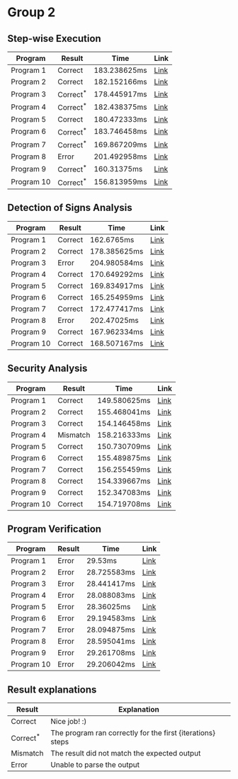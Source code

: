 # Group 2
## Step-wise Execution

| Program    | Result              | Time         | Link                                                                                                                                                                                                                                                                                                                                                                                                                                                                                                                                                                                                                                                                                                                                                                                                                                                                                                                                                                                                                                                                                                                                       |
|------------|---------------------|--------------|--------------------------------------------------------------------------------------------------------------------------------------------------------------------------------------------------------------------------------------------------------------------------------------------------------------------------------------------------------------------------------------------------------------------------------------------------------------------------------------------------------------------------------------------------------------------------------------------------------------------------------------------------------------------------------------------------------------------------------------------------------------------------------------------------------------------------------------------------------------------------------------------------------------------------------------------------------------------------------------------------------------------------------------------------------------------------------------------------------------------------------------------|
| Program 1  | Correct             | 183.238625ms | [Link](http://localhost:3000/?analysis=interpreter&src=d+%3A%3D+-61+%3B%0Ac+%3A%3D+d+%3B%0Ab+%3A%3D+-1+%3B%0Ad+%3A%3D+a+%3B%0Ado+%28false+%7C+%28b+%3D+8%29%29+-%3E%0A+++do+%28%21%28-29+%3C%3D+a%29+%7C%7C+%28b+%3C%3D+b%29%29+-%3E%0A++++++a+%3A%3D+79%0A+++od%0Aod+%3B%0Aif+%28-59+%3E%3D+b%29+-%3E%0A+++if+%21%21%21%28c+%3D+-17%29+-%3E%0A++++++c+%3A%3D+71%0A+++fi%0Afi+%3B%0Aif+false+-%3E%0A+++d+%3A%3D+d%0Afi+%3B%0Ab+%3A%3D+c+%3B%0Ado+true+-%3E%0A+++a+%3A%3D+b%0Aod+%3B%0Ac+%3A%3D+c&input=%7B%22determinism%22%3A%7B%22Case%22%3A%22Deterministic%22%7D%2C%22assignment%22%3A%7B%22variables%22%3A%7B%22a%22%3A1%2C%22b%22%3A0%2C%22c%22%3A-7%2C%22d%22%3A-4%7D%2C%22arrays%22%3A%7B%7D%7D%2C%22trace_count%22%3A15%7D)                                                                                                                                                                                                                                                                                                                                                                                                       |
| Program 2  | Correct             | 182.152166ms | [Link](http://localhost:3000/?analysis=interpreter&src=do+%28%28%28a+%3D+36%29+%7C%7C+%28d+%3D+45%29%29+%7C+%28%21%21%21false+%26%26+false%29%29+-%3E%0A+++do+%28false+%7C%7C+%28%21%28c+%3C%3D+a%29+%7C+%28%28a+%3C%3D+d%29+%7C+%21%21false%29%29%29+-%3E%0A++++++do+%28%28%28a+%3D+c%29+%26+%28a+%21%3D+11%29%29+%26%26+%28%21%21%21false+%26+false%29%29+-%3E%0A+++++++++a+%3A%3D+95%0A++++++od%0A+++od%0Aod+%3B%0Aif+%21%21%28%28%28%28%21%28-88+%3E+b%29+%26%26+true%29+%26+false%29+%26+false%29+%7C+false%29+-%3E%0A+++do+%28%28%28c+%3E%3D+b%29+%7C%7C+%28b+%3C+b%29%29+%7C%7C+%28d+%3D+-95%29%29+-%3E%0A++++++b+%3A%3D+18%0A+++od%0Afi+%3B%0Ad+%3A%3D+d+%3B%0Aa+%3A%3D+-54+%3B%0Ab+%3A%3D+d+%3B%0Aa+%3A%3D+a+%3B%0Ac+%3A%3D+-92+%3B%0Aif+%21%21%28%28%28b+%21%3D+d%29+%7C%7C+%28d+%3C+d%29%29+%7C+%28false+%7C%7C+%21false%29%29+-%3E%0A+++d+%3A%3D+24%0Afi+%3B%0Ac+%3A%3D+d+%3B%0Ac+%3A%3D+c&input=%7B%22determinism%22%3A%7B%22Case%22%3A%22Deterministic%22%7D%2C%22assignment%22%3A%7B%22variables%22%3A%7B%22a%22%3A-3%2C%22b%22%3A-6%2C%22c%22%3A3%2C%22d%22%3A6%7D%2C%22arrays%22%3A%7B%7D%7D%2C%22trace_count%22%3A10%7D) |
| Program 3  | Correct<sup>*</sup> | 178.445917ms | [Link](http://localhost:3000/?analysis=interpreter&src=c+%3A%3D+d+%3B%0Ab+%3A%3D+%28c+%2B+d%29+%3B%0Aa+%3A%3D+%28%28%28b+%2B+a%29+-+d%29+%2B+c%29+%3B%0Ac+%3A%3D+a+%3B%0Ab+%3A%3D+%28%2886+-+d%29+%2F+%28%28d+%2B+c%29+%2B+%2868+*+-84%29%29%29+%3B%0Ad+%3A%3D+%28%28%28b+-+%28b+%2B+%2841+%2B+21%29%29%29+%5E+4%29+%2B+d%29+%3B%0Ado+%28%28%28%28%21%28%21false+%26%26+%21true%29+%26+false%29+%26+false%29+%7C%7C+true%29+%7C+false%29+-%3E%0A+++d+%3A%3D+-10%0Aod+%3B%0Aa+%3A%3D+a+%3B%0Ad+%3A%3D+c&input=%7B%22determinism%22%3A%7B%22Case%22%3A%22Deterministic%22%7D%2C%22assignment%22%3A%7B%22variables%22%3A%7B%22a%22%3A8%2C%22b%22%3A-9%2C%22c%22%3A8%2C%22d%22%3A8%7D%2C%22arrays%22%3A%7B%7D%7D%2C%22trace_count%22%3A14%7D)                                                                                                                                                                                                                                                                                                                                                                                                  |
| Program 4  | Correct<sup>*</sup> | 182.438375ms | [Link](http://localhost:3000/?analysis=interpreter&src=a+%3A%3D+%28%28a+*+%28b+%2F+-46%29%29+-+-59%29+%3B%0Ado+%28c+%3C+a%29+-%3E%0A+++b+%3A%3D+-22%0A%5B%5D+%28-46+%21%3D+d%29+-%3E%0A+++c+%3A%3D+b%0A%5B%5D+%28%28d+%3C%3D+-52%29+%26+%21%28%21%28%28d+%3D+a%29+%7C+%21true%29+%26%26+true%29%29+-%3E%0A+++b+%3A%3D+c%0A%5B%5D+%28%28%28%28c+%3E%3D+b%29+%7C+%28%21%21false+%7C+%21false%29%29+%7C+false%29+%7C%7C+false%29+-%3E%0A+++a+%3A%3D+a%0A%5B%5D+%28c+%21%3D+c%29+-%3E%0A+++c+%3A%3D+c%0Aod+%3B%0Ado+%21false+-%3E%0A+++b+%3A%3D+a%0Aod+%3B%0Aif+%21%28%28a+%3C+b%29+%26+%21true%29+-%3E%0A+++a+%3A%3D+a%0Afi+%3B%0Ad+%3A%3D+d&input=%7B%22determinism%22%3A%7B%22Case%22%3A%22Deterministic%22%7D%2C%22assignment%22%3A%7B%22variables%22%3A%7B%22a%22%3A1%2C%22b%22%3A2%2C%22c%22%3A-2%2C%22d%22%3A5%7D%2C%22arrays%22%3A%7B%7D%7D%2C%22trace_count%22%3A15%7D)                                                                                                                                                                                                                                                               |
| Program 5  | Correct             | 180.472333ms | [Link](http://localhost:3000/?analysis=interpreter&src=b+%3A%3D+a+%3B%0Aif+%21%21%28-40+%21%3D+b%29+-%3E%0A+++d+%3A%3D+d%0Afi+%3B%0Ad+%3A%3D+a+%3B%0Aa+%3A%3D+a+%3B%0Ad+%3A%3D+a+%3B%0Aa+%3A%3D+c+%3B%0Ado+%21%28-67+%3C%3D+a%29+-%3E%0A+++do+%21%28d+%3E+c%29+-%3E%0A++++++if+%28false+%7C%7C+false%29+-%3E%0A+++++++++a+%3A%3D+c%0A++++++fi%0A+++od%0Aod+%3B%0Ado+%21%28c+%3C%3D+-19%29+-%3E%0A+++if+%28-63+%3E+b%29+-%3E%0A++++++a+%3A%3D+-93%0A+++fi%0Aod+%3B%0Ad+%3A%3D+c+%3B%0Aa+%3A%3D+-71&input=%7B%22determinism%22%3A%7B%22Case%22%3A%22Deterministic%22%7D%2C%22assignment%22%3A%7B%22variables%22%3A%7B%22a%22%3A-7%2C%22b%22%3A-5%2C%22c%22%3A-2%2C%22d%22%3A-2%7D%2C%22arrays%22%3A%7B%7D%7D%2C%22trace_count%22%3A14%7D)                                                                                                                                                                                                                                                                                                                                                                                                    |
| Program 6  | Correct<sup>*</sup> | 183.746458ms | [Link](http://localhost:3000/?analysis=interpreter&src=do+%28%28false+%7C+%28%28%28-98+%3E+-77%29+%26%26+true%29+%7C%7C+%21%21%21true%29%29+%7C+false%29+-%3E%0A+++do+true+-%3E%0A++++++do+%28%28%28a+%21%3D+a%29+%26+false%29+%26%26+%2871+%3D+a%29%29+-%3E%0A+++++++++d+%3A%3D+-13%0A++++++od%0A+++od%0Aod+%3B%0Ado+%28%21%28d+%3C%3D+d%29+%26%26+%21%28true+%7C+%28-18+%3D+b%29%29%29+-%3E%0A+++b+%3A%3D+d%0Aod+%3B%0Ac+%3A%3D+33+%3B%0Ado+true+-%3E%0A+++d+%3A%3D+c%0Aod+%3B%0Ac+%3A%3D+c+%3B%0Aif+%21true+-%3E%0A+++d+%3A%3D+c%0Afi+%3B%0Aa+%3A%3D+a+%3B%0Aif+%28true+%26+%282+%3D+-81%29%29+-%3E%0A+++do+%28-92+%3C%3D+80%29+-%3E%0A++++++d+%3A%3D+-50%0A+++od%0Afi+%3B%0Ac+%3A%3D+b&input=%7B%22determinism%22%3A%7B%22Case%22%3A%22Deterministic%22%7D%2C%22assignment%22%3A%7B%22variables%22%3A%7B%22a%22%3A-10%2C%22b%22%3A-5%2C%22c%22%3A-6%2C%22d%22%3A-6%7D%2C%22arrays%22%3A%7B%7D%7D%2C%22trace_count%22%3A13%7D)                                                                                                                                                                                                          |
| Program 7  | Correct<sup>*</sup> | 169.867209ms | [Link](http://localhost:3000/?analysis=interpreter&src=d+%3A%3D+a+%3B%0Ado+%28%28%28b+%3D+%2840+%2F+16%29%29+%7C+%28b+%3C+b%29%29+%26%26+%21%21true%29+-%3E%0A+++c+%3A%3D+98%0Aod+%3B%0Ado+%28true+%26%26+%28%28b+%3C+a%29+%7C+true%29%29+-%3E%0A+++d+%3A%3D+73%0Aod+%3B%0Aa+%3A%3D+d+%3B%0Ac+%3A%3D+59+%3B%0Ado+%28d+%21%3D+94%29+-%3E%0A+++if+%21%21%21%28%28b+%3E+62%29+%26+%28a+%3E+d%29%29+-%3E%0A++++++b+%3A%3D+b%0A+++fi%0Aod+%3B%0Aif+%21%28%28%28%28%28-48+%3D+d%29+%26%26+%21false%29+%26+%21false%29+%7C+true%29+%26%26+false%29+-%3E%0A+++c+%3A%3D+a%0Afi+%3B%0Aa+%3A%3D+-33&input=%7B%22determinism%22%3A%7B%22Case%22%3A%22Deterministic%22%7D%2C%22assignment%22%3A%7B%22variables%22%3A%7B%22a%22%3A-5%2C%22b%22%3A-7%2C%22c%22%3A5%2C%22d%22%3A-9%7D%2C%22arrays%22%3A%7B%7D%7D%2C%22trace_count%22%3A15%7D)                                                                                                                                                                                                                                                                                                              |
| Program 8  | Error               | 201.492958ms | [Link](http://localhost:3000/?analysis=interpreter&src=d+%3A%3D+%28%28%28a+%5E+74%29+%2F+%28%28c+-+24%29+%5E+c%29%29+*+b%29+%3B%0Ac+%3A%3D+c+%3B%0Aif+true+-%3E%0A+++do+%28%28c+%21%3D+68%29+%26+%28b+%3E+d%29%29+-%3E%0A++++++do+%21%28%28-37+%3E+-95%29+%7C+true%29+-%3E%0A+++++++++if+false+-%3E%0A++++++++++++do+%28%28b+%3C%3D+b%29+%26+%21%28%2858+%3D+-16%29+%7C+%28%21%21true+%7C+false%29%29%29+-%3E%0A+++++++++++++++b+%3A%3D+a%0A++++++++++++od%0A+++++++++fi%0A++++++od%0A+++od%0A%5B%5D+%28%28c+%3D+-16%29+%7C%7C+%28-98+%21%3D+-66%29%29+-%3E%0A+++if+%28d+%3C+-35%29+-%3E%0A++++++d+%3A%3D+d%0A+++fi%0A%5B%5D+%21%21%2876+%3E+a%29+-%3E%0A+++a+%3A%3D+c%0A%5B%5D+%21%21true+-%3E%0A+++d+%3A%3D+b%0Afi+%3B%0Ac+%3A%3D+a+%3B%0Ad+%3A%3D+b&input=%7B%22determinism%22%3A%7B%22Case%22%3A%22Deterministic%22%7D%2C%22assignment%22%3A%7B%22variables%22%3A%7B%22a%22%3A-4%2C%22b%22%3A-6%2C%22c%22%3A-4%2C%22d%22%3A5%7D%2C%22arrays%22%3A%7B%7D%7D%2C%22trace_count%22%3A13%7D)                                                                                                                                                |
| Program 9  | Correct<sup>*</sup> | 160.31375ms  | [Link](http://localhost:3000/?analysis=interpreter&src=c+%3A%3D+%28%28-31+%2B+%28%28%28c+%2F+-91%29+-+a%29+-+b%29%29+*+-12%29+%3B%0Ab+%3A%3D+%28%2894+%2B+d%29+*+c%29+%3B%0Ado+%28a+%3C%3D+75%29+-%3E%0A+++a+%3A%3D+a%0Aod+%3B%0Ab+%3A%3D+-97+%3B%0Aif+%28%28d+%3C%3D+c%29+%26%26+%28a+%3C+a%29%29+-%3E%0A+++if+%28-92+%3C+76%29+-%3E%0A++++++if+false+-%3E%0A+++++++++a+%3A%3D+b%0A++++++fi%0A+++fi%0Afi+%3B%0Ab+%3A%3D+c+%3B%0Ad+%3A%3D+-23+%3B%0Aa+%3A%3D+-51+%3B%0Aa+%3A%3D+c&input=%7B%22determinism%22%3A%7B%22Case%22%3A%22Deterministic%22%7D%2C%22assignment%22%3A%7B%22variables%22%3A%7B%22a%22%3A-9%2C%22b%22%3A-4%2C%22c%22%3A0%2C%22d%22%3A5%7D%2C%22arrays%22%3A%7B%7D%7D%2C%22trace_count%22%3A12%7D)                                                                                                                                                                                                                                                                                                                                                                                                                      |
| Program 10 | Correct<sup>*</sup> | 156.813959ms | [Link](http://localhost:3000/?analysis=interpreter&src=a+%3A%3D+%28a+-+%28b+-+87%29%29+%3B%0Ado+true+-%3E%0A+++b+%3A%3D+d%0Aod+%3B%0Aa+%3A%3D+c+%3B%0Ado+%28%28a+%3E%3D+a%29+%7C+%28d+%3E+d%29%29+-%3E%0A+++do+%28%21%21%21%28c+%3C%3D+a%29+%26+%28false+%7C+%28%28true+%26%26+false%29+%26%26+false%29%29%29+-%3E%0A++++++if+%28b+%21%3D+c%29+-%3E%0A+++++++++b+%3A%3D+b%0A++++++fi%0A+++od%0Aod+%3B%0Ac+%3A%3D+d+%3B%0Ab+%3A%3D+c+%3B%0Ab+%3A%3D+a+%3B%0Aif+%28-100+%3E+d%29+-%3E%0A+++a+%3A%3D+a%0Afi+%3B%0Aif+%21%28a+%21%3D+d%29+-%3E%0A+++a+%3A%3D+c%0Afi&input=%7B%22determinism%22%3A%7B%22Case%22%3A%22Deterministic%22%7D%2C%22assignment%22%3A%7B%22variables%22%3A%7B%22a%22%3A2%2C%22b%22%3A-5%2C%22c%22%3A-1%2C%22d%22%3A-5%7D%2C%22arrays%22%3A%7B%7D%7D%2C%22trace_count%22%3A10%7D)                                                                                                                                                                                                                                                                                                                                       |
## Detection of Signs Analysis

| Program    | Result  | Time         | Link                                                                                                                                                                                                                                                                                                                                                                                                                                                                                                                                                                                                                                                                                                                                                                                                                                                                                                                                                                                                                                                                                                                                                                                                                                 |
|------------|---------|--------------|--------------------------------------------------------------------------------------------------------------------------------------------------------------------------------------------------------------------------------------------------------------------------------------------------------------------------------------------------------------------------------------------------------------------------------------------------------------------------------------------------------------------------------------------------------------------------------------------------------------------------------------------------------------------------------------------------------------------------------------------------------------------------------------------------------------------------------------------------------------------------------------------------------------------------------------------------------------------------------------------------------------------------------------------------------------------------------------------------------------------------------------------------------------------------------------------------------------------------------------|
| Program 1  | Correct | 162.6765ms   | [Link](http://localhost:3000/?analysis=sign&src=d+%3A%3D+-61+%3B%0Ac+%3A%3D+d+%3B%0Ab+%3A%3D+-1+%3B%0Ad+%3A%3D+a+%3B%0Ado+%28false+%7C+%28b+%3D+8%29%29+-%3E%0A+++do+%28%21%28-29+%3C%3D+a%29+%7C%7C+%28b+%3C%3D+b%29%29+-%3E%0A++++++a+%3A%3D+79%0A+++od%0Aod+%3B%0Aif+%28-59+%3E%3D+b%29+-%3E%0A+++if+%21%21%21%28c+%3D+-17%29+-%3E%0A++++++c+%3A%3D+71%0A+++fi%0Afi+%3B%0Aif+false+-%3E%0A+++d+%3A%3D+d%0Afi+%3B%0Ab+%3A%3D+c+%3B%0Ado+true+-%3E%0A+++a+%3A%3D+b%0Aod+%3B%0Ac+%3A%3D+c&input=%7B%22determinism%22%3A%7B%22Case%22%3A%22NonDeterministic%22%7D%2C%22assignment%22%3A%7B%22variables%22%3A%7B%22a%22%3A%7B%22Case%22%3A%22Zero%22%7D%2C%22b%22%3A%7B%22Case%22%3A%22Positive%22%7D%2C%22c%22%3A%7B%22Case%22%3A%22Negative%22%7D%2C%22d%22%3A%7B%22Case%22%3A%22Zero%22%7D%7D%2C%22arrays%22%3A%7B%7D%7D%7D)                                                                                                                                                                                                                                                                                                                                                                                                        |
| Program 2  | Correct | 178.385625ms | [Link](http://localhost:3000/?analysis=sign&src=do+%28%28%28a+%3D+36%29+%7C%7C+%28d+%3D+45%29%29+%7C+%28%21%21%21false+%26%26+false%29%29+-%3E%0A+++do+%28false+%7C%7C+%28%21%28c+%3C%3D+a%29+%7C+%28%28a+%3C%3D+d%29+%7C+%21%21false%29%29%29+-%3E%0A++++++do+%28%28%28a+%3D+c%29+%26+%28a+%21%3D+11%29%29+%26%26+%28%21%21%21false+%26+false%29%29+-%3E%0A+++++++++a+%3A%3D+95%0A++++++od%0A+++od%0Aod+%3B%0Aif+%21%21%28%28%28%28%21%28-88+%3E+b%29+%26%26+true%29+%26+false%29+%26+false%29+%7C+false%29+-%3E%0A+++do+%28%28%28c+%3E%3D+b%29+%7C%7C+%28b+%3C+b%29%29+%7C%7C+%28d+%3D+-95%29%29+-%3E%0A++++++b+%3A%3D+18%0A+++od%0Afi+%3B%0Ad+%3A%3D+d+%3B%0Aa+%3A%3D+-54+%3B%0Ab+%3A%3D+d+%3B%0Aa+%3A%3D+a+%3B%0Ac+%3A%3D+-92+%3B%0Aif+%21%21%28%28%28b+%21%3D+d%29+%7C%7C+%28d+%3C+d%29%29+%7C+%28false+%7C%7C+%21false%29%29+-%3E%0A+++d+%3A%3D+24%0Afi+%3B%0Ac+%3A%3D+d+%3B%0Ac+%3A%3D+c&input=%7B%22determinism%22%3A%7B%22Case%22%3A%22Deterministic%22%7D%2C%22assignment%22%3A%7B%22variables%22%3A%7B%22a%22%3A%7B%22Case%22%3A%22Positive%22%7D%2C%22b%22%3A%7B%22Case%22%3A%22Positive%22%7D%2C%22c%22%3A%7B%22Case%22%3A%22Zero%22%7D%2C%22d%22%3A%7B%22Case%22%3A%22Negative%22%7D%7D%2C%22arrays%22%3A%7B%7D%7D%7D) |
| Program 3  | Error   | 204.980584ms | [Link](http://localhost:3000/?analysis=sign&src=c+%3A%3D+d+%3B%0Ab+%3A%3D+%28c+%2B+d%29+%3B%0Aa+%3A%3D+%28%28%28b+%2B+a%29+-+d%29+%2B+c%29+%3B%0Ac+%3A%3D+a+%3B%0Ab+%3A%3D+%28%2886+-+d%29+%2F+%28%28d+%2B+c%29+%2B+%2868+*+-84%29%29%29+%3B%0Ad+%3A%3D+%28%28%28b+-+%28b+%2B+%2841+%2B+21%29%29%29+%5E+4%29+%2B+d%29+%3B%0Ado+%28%28%28%28%21%28%21false+%26%26+%21true%29+%26+false%29+%26+false%29+%7C%7C+true%29+%7C+false%29+-%3E%0A+++d+%3A%3D+-10%0Aod+%3B%0Aa+%3A%3D+a+%3B%0Ad+%3A%3D+c&input=%7B%22determinism%22%3A%7B%22Case%22%3A%22Deterministic%22%7D%2C%22assignment%22%3A%7B%22variables%22%3A%7B%22a%22%3A%7B%22Case%22%3A%22Zero%22%7D%2C%22b%22%3A%7B%22Case%22%3A%22Zero%22%7D%2C%22c%22%3A%7B%22Case%22%3A%22Negative%22%7D%2C%22d%22%3A%7B%22Case%22%3A%22Positive%22%7D%7D%2C%22arrays%22%3A%7B%7D%7D%7D)                                                                                                                                                                                                                                                                                                                                                                                                     |
| Program 4  | Correct | 170.649292ms | [Link](http://localhost:3000/?analysis=sign&src=a+%3A%3D+%28%28a+*+%28b+%2F+-46%29%29+-+-59%29+%3B%0Ado+%28c+%3C+a%29+-%3E%0A+++b+%3A%3D+-22%0A%5B%5D+%28-46+%21%3D+d%29+-%3E%0A+++c+%3A%3D+b%0A%5B%5D+%28%28d+%3C%3D+-52%29+%26+%21%28%21%28%28d+%3D+a%29+%7C+%21true%29+%26%26+true%29%29+-%3E%0A+++b+%3A%3D+c%0A%5B%5D+%28%28%28%28c+%3E%3D+b%29+%7C+%28%21%21false+%7C+%21false%29%29+%7C+false%29+%7C%7C+false%29+-%3E%0A+++a+%3A%3D+a%0A%5B%5D+%28c+%21%3D+c%29+-%3E%0A+++c+%3A%3D+c%0Aod+%3B%0Ado+%21false+-%3E%0A+++b+%3A%3D+a%0Aod+%3B%0Aif+%21%28%28a+%3C+b%29+%26+%21true%29+-%3E%0A+++a+%3A%3D+a%0Afi+%3B%0Ad+%3A%3D+d&input=%7B%22determinism%22%3A%7B%22Case%22%3A%22NonDeterministic%22%7D%2C%22assignment%22%3A%7B%22variables%22%3A%7B%22a%22%3A%7B%22Case%22%3A%22Zero%22%7D%2C%22b%22%3A%7B%22Case%22%3A%22Zero%22%7D%2C%22c%22%3A%7B%22Case%22%3A%22Negative%22%7D%2C%22d%22%3A%7B%22Case%22%3A%22Negative%22%7D%7D%2C%22arrays%22%3A%7B%7D%7D%7D)                                                                                                                                                                                                                                                               |
| Program 5  | Correct | 169.834917ms | [Link](http://localhost:3000/?analysis=sign&src=b+%3A%3D+a+%3B%0Aif+%21%21%28-40+%21%3D+b%29+-%3E%0A+++d+%3A%3D+d%0Afi+%3B%0Ad+%3A%3D+a+%3B%0Aa+%3A%3D+a+%3B%0Ad+%3A%3D+a+%3B%0Aa+%3A%3D+c+%3B%0Ado+%21%28-67+%3C%3D+a%29+-%3E%0A+++do+%21%28d+%3E+c%29+-%3E%0A++++++if+%28false+%7C%7C+false%29+-%3E%0A+++++++++a+%3A%3D+c%0A++++++fi%0A+++od%0Aod+%3B%0Ado+%21%28c+%3C%3D+-19%29+-%3E%0A+++if+%28-63+%3E+b%29+-%3E%0A++++++a+%3A%3D+-93%0A+++fi%0Aod+%3B%0Ad+%3A%3D+c+%3B%0Aa+%3A%3D+-71&input=%7B%22determinism%22%3A%7B%22Case%22%3A%22NonDeterministic%22%7D%2C%22assignment%22%3A%7B%22variables%22%3A%7B%22a%22%3A%7B%22Case%22%3A%22Zero%22%7D%2C%22b%22%3A%7B%22Case%22%3A%22Negative%22%7D%2C%22c%22%3A%7B%22Case%22%3A%22Zero%22%7D%2C%22d%22%3A%7B%22Case%22%3A%22Positive%22%7D%7D%2C%22arrays%22%3A%7B%7D%7D%7D)                                                                                                                                                                                                                                                                                                                                                                                                       |
| Program 6  | Correct | 165.254959ms | [Link](http://localhost:3000/?analysis=sign&src=do+%28%28false+%7C+%28%28%28-98+%3E+-77%29+%26%26+true%29+%7C%7C+%21%21%21true%29%29+%7C+false%29+-%3E%0A+++do+true+-%3E%0A++++++do+%28%28%28a+%21%3D+a%29+%26+false%29+%26%26+%2871+%3D+a%29%29+-%3E%0A+++++++++d+%3A%3D+-13%0A++++++od%0A+++od%0Aod+%3B%0Ado+%28%21%28d+%3C%3D+d%29+%26%26+%21%28true+%7C+%28-18+%3D+b%29%29%29+-%3E%0A+++b+%3A%3D+d%0Aod+%3B%0Ac+%3A%3D+33+%3B%0Ado+true+-%3E%0A+++d+%3A%3D+c%0Aod+%3B%0Ac+%3A%3D+c+%3B%0Aif+%21true+-%3E%0A+++d+%3A%3D+c%0Afi+%3B%0Aa+%3A%3D+a+%3B%0Aif+%28true+%26+%282+%3D+-81%29%29+-%3E%0A+++do+%28-92+%3C%3D+80%29+-%3E%0A++++++d+%3A%3D+-50%0A+++od%0Afi+%3B%0Ac+%3A%3D+b&input=%7B%22determinism%22%3A%7B%22Case%22%3A%22Deterministic%22%7D%2C%22assignment%22%3A%7B%22variables%22%3A%7B%22a%22%3A%7B%22Case%22%3A%22Positive%22%7D%2C%22b%22%3A%7B%22Case%22%3A%22Positive%22%7D%2C%22c%22%3A%7B%22Case%22%3A%22Zero%22%7D%2C%22d%22%3A%7B%22Case%22%3A%22Positive%22%7D%7D%2C%22arrays%22%3A%7B%7D%7D%7D)                                                                                                                                                                                                             |
| Program 7  | Correct | 172.477417ms | [Link](http://localhost:3000/?analysis=sign&src=d+%3A%3D+a+%3B%0Ado+%28%28%28b+%3D+%2840+%2F+16%29%29+%7C+%28b+%3C+b%29%29+%26%26+%21%21true%29+-%3E%0A+++c+%3A%3D+98%0Aod+%3B%0Ado+%28true+%26%26+%28%28b+%3C+a%29+%7C+true%29%29+-%3E%0A+++d+%3A%3D+73%0Aod+%3B%0Aa+%3A%3D+d+%3B%0Ac+%3A%3D+59+%3B%0Ado+%28d+%21%3D+94%29+-%3E%0A+++if+%21%21%21%28%28b+%3E+62%29+%26+%28a+%3E+d%29%29+-%3E%0A++++++b+%3A%3D+b%0A+++fi%0Aod+%3B%0Aif+%21%28%28%28%28%28-48+%3D+d%29+%26%26+%21false%29+%26+%21false%29+%7C+true%29+%26%26+false%29+-%3E%0A+++c+%3A%3D+a%0Afi+%3B%0Aa+%3A%3D+-33&input=%7B%22determinism%22%3A%7B%22Case%22%3A%22Deterministic%22%7D%2C%22assignment%22%3A%7B%22variables%22%3A%7B%22a%22%3A%7B%22Case%22%3A%22Negative%22%7D%2C%22b%22%3A%7B%22Case%22%3A%22Positive%22%7D%2C%22c%22%3A%7B%22Case%22%3A%22Zero%22%7D%2C%22d%22%3A%7B%22Case%22%3A%22Positive%22%7D%7D%2C%22arrays%22%3A%7B%7D%7D%7D)                                                                                                                                                                                                                                                                                                               |
| Program 8  | Error   | 202.47025ms  | [Link](http://localhost:3000/?analysis=sign&src=d+%3A%3D+%28%28%28a+%5E+74%29+%2F+%28%28c+-+24%29+%5E+c%29%29+*+b%29+%3B%0Ac+%3A%3D+c+%3B%0Aif+true+-%3E%0A+++do+%28%28c+%21%3D+68%29+%26+%28b+%3E+d%29%29+-%3E%0A++++++do+%21%28%28-37+%3E+-95%29+%7C+true%29+-%3E%0A+++++++++if+false+-%3E%0A++++++++++++do+%28%28b+%3C%3D+b%29+%26+%21%28%2858+%3D+-16%29+%7C+%28%21%21true+%7C+false%29%29%29+-%3E%0A+++++++++++++++b+%3A%3D+a%0A++++++++++++od%0A+++++++++fi%0A++++++od%0A+++od%0A%5B%5D+%28%28c+%3D+-16%29+%7C%7C+%28-98+%21%3D+-66%29%29+-%3E%0A+++if+%28d+%3C+-35%29+-%3E%0A++++++d+%3A%3D+d%0A+++fi%0A%5B%5D+%21%21%2876+%3E+a%29+-%3E%0A+++a+%3A%3D+c%0A%5B%5D+%21%21true+-%3E%0A+++d+%3A%3D+b%0Afi+%3B%0Ac+%3A%3D+a+%3B%0Ad+%3A%3D+b&input=%7B%22determinism%22%3A%7B%22Case%22%3A%22NonDeterministic%22%7D%2C%22assignment%22%3A%7B%22variables%22%3A%7B%22a%22%3A%7B%22Case%22%3A%22Zero%22%7D%2C%22b%22%3A%7B%22Case%22%3A%22Zero%22%7D%2C%22c%22%3A%7B%22Case%22%3A%22Positive%22%7D%2C%22d%22%3A%7B%22Case%22%3A%22Zero%22%7D%7D%2C%22arrays%22%3A%7B%7D%7D%7D)                                                                                                                                                      |
| Program 9  | Correct | 167.962334ms | [Link](http://localhost:3000/?analysis=sign&src=c+%3A%3D+%28%28-31+%2B+%28%28%28c+%2F+-91%29+-+a%29+-+b%29%29+*+-12%29+%3B%0Ab+%3A%3D+%28%2894+%2B+d%29+*+c%29+%3B%0Ado+%28a+%3C%3D+75%29+-%3E%0A+++a+%3A%3D+a%0Aod+%3B%0Ab+%3A%3D+-97+%3B%0Aif+%28%28d+%3C%3D+c%29+%26%26+%28a+%3C+a%29%29+-%3E%0A+++if+%28-92+%3C+76%29+-%3E%0A++++++if+false+-%3E%0A+++++++++a+%3A%3D+b%0A++++++fi%0A+++fi%0Afi+%3B%0Ab+%3A%3D+c+%3B%0Ad+%3A%3D+-23+%3B%0Aa+%3A%3D+-51+%3B%0Aa+%3A%3D+c&input=%7B%22determinism%22%3A%7B%22Case%22%3A%22NonDeterministic%22%7D%2C%22assignment%22%3A%7B%22variables%22%3A%7B%22a%22%3A%7B%22Case%22%3A%22Positive%22%7D%2C%22b%22%3A%7B%22Case%22%3A%22Zero%22%7D%2C%22c%22%3A%7B%22Case%22%3A%22Zero%22%7D%2C%22d%22%3A%7B%22Case%22%3A%22Positive%22%7D%7D%2C%22arrays%22%3A%7B%7D%7D%7D)                                                                                                                                                                                                                                                                                                                                                                                                                       |
| Program 10 | Correct | 168.507167ms | [Link](http://localhost:3000/?analysis=sign&src=a+%3A%3D+%28a+-+%28b+-+87%29%29+%3B%0Ado+true+-%3E%0A+++b+%3A%3D+d%0Aod+%3B%0Aa+%3A%3D+c+%3B%0Ado+%28%28a+%3E%3D+a%29+%7C+%28d+%3E+d%29%29+-%3E%0A+++do+%28%21%21%21%28c+%3C%3D+a%29+%26+%28false+%7C+%28%28true+%26%26+false%29+%26%26+false%29%29%29+-%3E%0A++++++if+%28b+%21%3D+c%29+-%3E%0A+++++++++b+%3A%3D+b%0A++++++fi%0A+++od%0Aod+%3B%0Ac+%3A%3D+d+%3B%0Ab+%3A%3D+c+%3B%0Ab+%3A%3D+a+%3B%0Aif+%28-100+%3E+d%29+-%3E%0A+++a+%3A%3D+a%0Afi+%3B%0Aif+%21%28a+%21%3D+d%29+-%3E%0A+++a+%3A%3D+c%0Afi&input=%7B%22determinism%22%3A%7B%22Case%22%3A%22Deterministic%22%7D%2C%22assignment%22%3A%7B%22variables%22%3A%7B%22a%22%3A%7B%22Case%22%3A%22Positive%22%7D%2C%22b%22%3A%7B%22Case%22%3A%22Positive%22%7D%2C%22c%22%3A%7B%22Case%22%3A%22Positive%22%7D%2C%22d%22%3A%7B%22Case%22%3A%22Zero%22%7D%7D%2C%22arrays%22%3A%7B%7D%7D%7D)                                                                                                                                                                                                                                                                                                                                        |
## Security Analysis

| Program    | Result   | Time         | Link                                                                                                                                                                                                                                                                                                                                                                                                                                                                                                                                                                                                                                                                                                                                                                                                                                                                                                                                                                                                                                                                                                                                                                                                                                                                                                                         |
|------------|----------|--------------|------------------------------------------------------------------------------------------------------------------------------------------------------------------------------------------------------------------------------------------------------------------------------------------------------------------------------------------------------------------------------------------------------------------------------------------------------------------------------------------------------------------------------------------------------------------------------------------------------------------------------------------------------------------------------------------------------------------------------------------------------------------------------------------------------------------------------------------------------------------------------------------------------------------------------------------------------------------------------------------------------------------------------------------------------------------------------------------------------------------------------------------------------------------------------------------------------------------------------------------------------------------------------------------------------------------------------|
| Program 1  | Correct  | 149.580625ms | [Link](http://localhost:3000/?analysis=security&src=d+%3A%3D+-61+%3B%0Ac+%3A%3D+d+%3B%0Ab+%3A%3D+-1+%3B%0Ad+%3A%3D+a+%3B%0Ado+%28false+%7C+%28b+%3D+8%29%29+-%3E%0A+++do+%28%21%28-29+%3C%3D+a%29+%7C%7C+%28b+%3C%3D+b%29%29+-%3E%0A++++++a+%3A%3D+79%0A+++od%0Aod+%3B%0Aif+%28-59+%3E%3D+b%29+-%3E%0A+++if+%21%21%21%28c+%3D+-17%29+-%3E%0A++++++c+%3A%3D+71%0A+++fi%0Afi+%3B%0Aif+false+-%3E%0A+++d+%3A%3D+d%0Afi+%3B%0Ab+%3A%3D+c+%3B%0Ado+true+-%3E%0A+++a+%3A%3D+b%0Aod+%3B%0Ac+%3A%3D+c&input=%7B%22classification%22%3A%7B%22variables%22%3A%7B%22a%22%3A%22Internal%22%2C%22b%22%3A%22Internal%22%2C%22c%22%3A%22Public%22%2C%22d%22%3A%22Public%22%7D%2C%22arrays%22%3A%7B%7D%7D%2C%22lattice%22%3A%5B%7B%22from%22%3A%22Public%22%2C%22into%22%3A%22Internal%22%7D%2C%7B%22from%22%3A%22Internal%22%2C%22into%22%3A%22Private%22%7D%2C%7B%22from%22%3A%22Trusted%22%2C%22into%22%3A%22Dubious%22%7D%5D%7D)                                                                                                                                                                                                                                                                                                                                                                                                         |
| Program 2  | Correct  | 155.468041ms | [Link](http://localhost:3000/?analysis=security&src=do+%28%28%28a+%3D+36%29+%7C%7C+%28d+%3D+45%29%29+%7C+%28%21%21%21false+%26%26+false%29%29+-%3E%0A+++do+%28false+%7C%7C+%28%21%28c+%3C%3D+a%29+%7C+%28%28a+%3C%3D+d%29+%7C+%21%21false%29%29%29+-%3E%0A++++++do+%28%28%28a+%3D+c%29+%26+%28a+%21%3D+11%29%29+%26%26+%28%21%21%21false+%26+false%29%29+-%3E%0A+++++++++a+%3A%3D+95%0A++++++od%0A+++od%0Aod+%3B%0Aif+%21%21%28%28%28%28%21%28-88+%3E+b%29+%26%26+true%29+%26+false%29+%26+false%29+%7C+false%29+-%3E%0A+++do+%28%28%28c+%3E%3D+b%29+%7C%7C+%28b+%3C+b%29%29+%7C%7C+%28d+%3D+-95%29%29+-%3E%0A++++++b+%3A%3D+18%0A+++od%0Afi+%3B%0Ad+%3A%3D+d+%3B%0Aa+%3A%3D+-54+%3B%0Ab+%3A%3D+d+%3B%0Aa+%3A%3D+a+%3B%0Ac+%3A%3D+-92+%3B%0Aif+%21%21%28%28%28b+%21%3D+d%29+%7C%7C+%28d+%3C+d%29%29+%7C+%28false+%7C%7C+%21false%29%29+-%3E%0A+++d+%3A%3D+24%0Afi+%3B%0Ac+%3A%3D+d+%3B%0Ac+%3A%3D+c&input=%7B%22classification%22%3A%7B%22variables%22%3A%7B%22a%22%3A%22Trusted%22%2C%22b%22%3A%22Internal%22%2C%22c%22%3A%22Dubious%22%2C%22d%22%3A%22Internal%22%7D%2C%22arrays%22%3A%7B%7D%7D%2C%22lattice%22%3A%5B%7B%22from%22%3A%22Public%22%2C%22into%22%3A%22Internal%22%7D%2C%7B%22from%22%3A%22Internal%22%2C%22into%22%3A%22Private%22%7D%2C%7B%22from%22%3A%22Trusted%22%2C%22into%22%3A%22Dubious%22%7D%5D%7D) |
| Program 3  | Correct  | 154.146458ms | [Link](http://localhost:3000/?analysis=security&src=c+%3A%3D+d+%3B%0Ab+%3A%3D+%28c+%2B+d%29+%3B%0Aa+%3A%3D+%28%28%28b+%2B+a%29+-+d%29+%2B+c%29+%3B%0Ac+%3A%3D+a+%3B%0Ab+%3A%3D+%28%2886+-+d%29+%2F+%28%28d+%2B+c%29+%2B+%2868+*+-84%29%29%29+%3B%0Ad+%3A%3D+%28%28%28b+-+%28b+%2B+%2841+%2B+21%29%29%29+%5E+4%29+%2B+d%29+%3B%0Ado+%28%28%28%28%21%28%21false+%26%26+%21true%29+%26+false%29+%26+false%29+%7C%7C+true%29+%7C+false%29+-%3E%0A+++d+%3A%3D+-10%0Aod+%3B%0Aa+%3A%3D+a+%3B%0Ad+%3A%3D+c&input=%7B%22classification%22%3A%7B%22variables%22%3A%7B%22a%22%3A%22Trusted%22%2C%22b%22%3A%22Trusted%22%2C%22c%22%3A%22Trusted%22%2C%22d%22%3A%22Trusted%22%7D%2C%22arrays%22%3A%7B%7D%7D%2C%22lattice%22%3A%5B%7B%22from%22%3A%22Public%22%2C%22into%22%3A%22Internal%22%7D%2C%7B%22from%22%3A%22Internal%22%2C%22into%22%3A%22Private%22%7D%2C%7B%22from%22%3A%22Trusted%22%2C%22into%22%3A%22Dubious%22%7D%5D%7D)                                                                                                                                                                                                                                                                                                                                                                                                   |
| Program 4  | Mismatch | 158.216333ms | [Link](http://localhost:3000/?analysis=security&src=a+%3A%3D+%28%28a+*+%28b+%2F+-46%29%29+-+-59%29+%3B%0Ado+%28c+%3C+a%29+-%3E%0A+++b+%3A%3D+-22%0A%5B%5D+%28-46+%21%3D+d%29+-%3E%0A+++c+%3A%3D+b%0A%5B%5D+%28%28d+%3C%3D+-52%29+%26+%21%28%21%28%28d+%3D+a%29+%7C+%21true%29+%26%26+true%29%29+-%3E%0A+++b+%3A%3D+c%0A%5B%5D+%28%28%28%28c+%3E%3D+b%29+%7C+%28%21%21false+%7C+%21false%29%29+%7C+false%29+%7C%7C+false%29+-%3E%0A+++a+%3A%3D+a%0A%5B%5D+%28c+%21%3D+c%29+-%3E%0A+++c+%3A%3D+c%0Aod+%3B%0Ado+%21false+-%3E%0A+++b+%3A%3D+a%0Aod+%3B%0Aif+%21%28%28a+%3C+b%29+%26+%21true%29+-%3E%0A+++a+%3A%3D+a%0Afi+%3B%0Ad+%3A%3D+d&input=%7B%22classification%22%3A%7B%22variables%22%3A%7B%22a%22%3A%22Public%22%2C%22b%22%3A%22Dubious%22%2C%22c%22%3A%22Public%22%2C%22d%22%3A%22Dubious%22%7D%2C%22arrays%22%3A%7B%7D%7D%2C%22lattice%22%3A%5B%7B%22from%22%3A%22Public%22%2C%22into%22%3A%22Internal%22%7D%2C%7B%22from%22%3A%22Internal%22%2C%22into%22%3A%22Private%22%7D%2C%7B%22from%22%3A%22Trusted%22%2C%22into%22%3A%22Dubious%22%7D%5D%7D)                                                                                                                                                                                                                                                                  |
| Program 5  | Correct  | 150.730709ms | [Link](http://localhost:3000/?analysis=security&src=b+%3A%3D+a+%3B%0Aif+%21%21%28-40+%21%3D+b%29+-%3E%0A+++d+%3A%3D+d%0Afi+%3B%0Ad+%3A%3D+a+%3B%0Aa+%3A%3D+a+%3B%0Ad+%3A%3D+a+%3B%0Aa+%3A%3D+c+%3B%0Ado+%21%28-67+%3C%3D+a%29+-%3E%0A+++do+%21%28d+%3E+c%29+-%3E%0A++++++if+%28false+%7C%7C+false%29+-%3E%0A+++++++++a+%3A%3D+c%0A++++++fi%0A+++od%0Aod+%3B%0Ado+%21%28c+%3C%3D+-19%29+-%3E%0A+++if+%28-63+%3E+b%29+-%3E%0A++++++a+%3A%3D+-93%0A+++fi%0Aod+%3B%0Ad+%3A%3D+c+%3B%0Aa+%3A%3D+-71&input=%7B%22classification%22%3A%7B%22variables%22%3A%7B%22a%22%3A%22Public%22%2C%22b%22%3A%22Public%22%2C%22c%22%3A%22Dubious%22%2C%22d%22%3A%22Dubious%22%7D%2C%22arrays%22%3A%7B%7D%7D%2C%22lattice%22%3A%5B%7B%22from%22%3A%22Public%22%2C%22into%22%3A%22Internal%22%7D%2C%7B%22from%22%3A%22Internal%22%2C%22into%22%3A%22Private%22%7D%2C%7B%22from%22%3A%22Trusted%22%2C%22into%22%3A%22Dubious%22%7D%5D%7D)                                                                                                                                                                                                                                                                                                                                                                                                          |
| Program 6  | Correct  | 155.489875ms | [Link](http://localhost:3000/?analysis=security&src=do+%28%28false+%7C+%28%28%28-98+%3E+-77%29+%26%26+true%29+%7C%7C+%21%21%21true%29%29+%7C+false%29+-%3E%0A+++do+true+-%3E%0A++++++do+%28%28%28a+%21%3D+a%29+%26+false%29+%26%26+%2871+%3D+a%29%29+-%3E%0A+++++++++d+%3A%3D+-13%0A++++++od%0A+++od%0Aod+%3B%0Ado+%28%21%28d+%3C%3D+d%29+%26%26+%21%28true+%7C+%28-18+%3D+b%29%29%29+-%3E%0A+++b+%3A%3D+d%0Aod+%3B%0Ac+%3A%3D+33+%3B%0Ado+true+-%3E%0A+++d+%3A%3D+c%0Aod+%3B%0Ac+%3A%3D+c+%3B%0Aif+%21true+-%3E%0A+++d+%3A%3D+c%0Afi+%3B%0Aa+%3A%3D+a+%3B%0Aif+%28true+%26+%282+%3D+-81%29%29+-%3E%0A+++do+%28-92+%3C%3D+80%29+-%3E%0A++++++d+%3A%3D+-50%0A+++od%0Afi+%3B%0Ac+%3A%3D+b&input=%7B%22classification%22%3A%7B%22variables%22%3A%7B%22a%22%3A%22Private%22%2C%22b%22%3A%22Public%22%2C%22c%22%3A%22Internal%22%2C%22d%22%3A%22Internal%22%7D%2C%22arrays%22%3A%7B%7D%7D%2C%22lattice%22%3A%5B%7B%22from%22%3A%22Public%22%2C%22into%22%3A%22Internal%22%7D%2C%7B%22from%22%3A%22Internal%22%2C%22into%22%3A%22Private%22%7D%2C%7B%22from%22%3A%22Trusted%22%2C%22into%22%3A%22Dubious%22%7D%5D%7D)                                                                                                                                                                                                              |
| Program 7  | Correct  | 156.255459ms | [Link](http://localhost:3000/?analysis=security&src=d+%3A%3D+a+%3B%0Ado+%28%28%28b+%3D+%2840+%2F+16%29%29+%7C+%28b+%3C+b%29%29+%26%26+%21%21true%29+-%3E%0A+++c+%3A%3D+98%0Aod+%3B%0Ado+%28true+%26%26+%28%28b+%3C+a%29+%7C+true%29%29+-%3E%0A+++d+%3A%3D+73%0Aod+%3B%0Aa+%3A%3D+d+%3B%0Ac+%3A%3D+59+%3B%0Ado+%28d+%21%3D+94%29+-%3E%0A+++if+%21%21%21%28%28b+%3E+62%29+%26+%28a+%3E+d%29%29+-%3E%0A++++++b+%3A%3D+b%0A+++fi%0Aod+%3B%0Aif+%21%28%28%28%28%28-48+%3D+d%29+%26%26+%21false%29+%26+%21false%29+%7C+true%29+%26%26+false%29+-%3E%0A+++c+%3A%3D+a%0Afi+%3B%0Aa+%3A%3D+-33&input=%7B%22classification%22%3A%7B%22variables%22%3A%7B%22a%22%3A%22Internal%22%2C%22b%22%3A%22Private%22%2C%22c%22%3A%22Dubious%22%2C%22d%22%3A%22Public%22%7D%2C%22arrays%22%3A%7B%7D%7D%2C%22lattice%22%3A%5B%7B%22from%22%3A%22Public%22%2C%22into%22%3A%22Internal%22%7D%2C%7B%22from%22%3A%22Internal%22%2C%22into%22%3A%22Private%22%7D%2C%7B%22from%22%3A%22Trusted%22%2C%22into%22%3A%22Dubious%22%7D%5D%7D)                                                                                                                                                                                                                                                                                                                 |
| Program 8  | Correct  | 154.339667ms | [Link](http://localhost:3000/?analysis=security&src=d+%3A%3D+%28%28%28a+%5E+74%29+%2F+%28%28c+-+24%29+%5E+c%29%29+*+b%29+%3B%0Ac+%3A%3D+c+%3B%0Aif+true+-%3E%0A+++do+%28%28c+%21%3D+68%29+%26+%28b+%3E+d%29%29+-%3E%0A++++++do+%21%28%28-37+%3E+-95%29+%7C+true%29+-%3E%0A+++++++++if+false+-%3E%0A++++++++++++do+%28%28b+%3C%3D+b%29+%26+%21%28%2858+%3D+-16%29+%7C+%28%21%21true+%7C+false%29%29%29+-%3E%0A+++++++++++++++b+%3A%3D+a%0A++++++++++++od%0A+++++++++fi%0A++++++od%0A+++od%0A%5B%5D+%28%28c+%3D+-16%29+%7C%7C+%28-98+%21%3D+-66%29%29+-%3E%0A+++if+%28d+%3C+-35%29+-%3E%0A++++++d+%3A%3D+d%0A+++fi%0A%5B%5D+%21%21%2876+%3E+a%29+-%3E%0A+++a+%3A%3D+c%0A%5B%5D+%21%21true+-%3E%0A+++d+%3A%3D+b%0Afi+%3B%0Ac+%3A%3D+a+%3B%0Ad+%3A%3D+b&input=%7B%22classification%22%3A%7B%22variables%22%3A%7B%22a%22%3A%22Public%22%2C%22b%22%3A%22Internal%22%2C%22c%22%3A%22Internal%22%2C%22d%22%3A%22Internal%22%7D%2C%22arrays%22%3A%7B%7D%7D%2C%22lattice%22%3A%5B%7B%22from%22%3A%22Public%22%2C%22into%22%3A%22Internal%22%7D%2C%7B%22from%22%3A%22Internal%22%2C%22into%22%3A%22Private%22%7D%2C%7B%22from%22%3A%22Trusted%22%2C%22into%22%3A%22Dubious%22%7D%5D%7D)                                                                                                                                                 |
| Program 9  | Correct  | 152.347083ms | [Link](http://localhost:3000/?analysis=security&src=c+%3A%3D+%28%28-31+%2B+%28%28%28c+%2F+-91%29+-+a%29+-+b%29%29+*+-12%29+%3B%0Ab+%3A%3D+%28%2894+%2B+d%29+*+c%29+%3B%0Ado+%28a+%3C%3D+75%29+-%3E%0A+++a+%3A%3D+a%0Aod+%3B%0Ab+%3A%3D+-97+%3B%0Aif+%28%28d+%3C%3D+c%29+%26%26+%28a+%3C+a%29%29+-%3E%0A+++if+%28-92+%3C+76%29+-%3E%0A++++++if+false+-%3E%0A+++++++++a+%3A%3D+b%0A++++++fi%0A+++fi%0Afi+%3B%0Ab+%3A%3D+c+%3B%0Ad+%3A%3D+-23+%3B%0Aa+%3A%3D+-51+%3B%0Aa+%3A%3D+c&input=%7B%22classification%22%3A%7B%22variables%22%3A%7B%22a%22%3A%22Private%22%2C%22b%22%3A%22Private%22%2C%22c%22%3A%22Internal%22%2C%22d%22%3A%22Public%22%7D%2C%22arrays%22%3A%7B%7D%7D%2C%22lattice%22%3A%5B%7B%22from%22%3A%22Public%22%2C%22into%22%3A%22Internal%22%7D%2C%7B%22from%22%3A%22Internal%22%2C%22into%22%3A%22Private%22%7D%2C%7B%22from%22%3A%22Trusted%22%2C%22into%22%3A%22Dubious%22%7D%5D%7D)                                                                                                                                                                                                                                                                                                                                                                                                                        |
| Program 10 | Correct  | 154.719708ms | [Link](http://localhost:3000/?analysis=security&src=a+%3A%3D+%28a+-+%28b+-+87%29%29+%3B%0Ado+true+-%3E%0A+++b+%3A%3D+d%0Aod+%3B%0Aa+%3A%3D+c+%3B%0Ado+%28%28a+%3E%3D+a%29+%7C+%28d+%3E+d%29%29+-%3E%0A+++do+%28%21%21%21%28c+%3C%3D+a%29+%26+%28false+%7C+%28%28true+%26%26+false%29+%26%26+false%29%29%29+-%3E%0A++++++if+%28b+%21%3D+c%29+-%3E%0A+++++++++b+%3A%3D+b%0A++++++fi%0A+++od%0Aod+%3B%0Ac+%3A%3D+d+%3B%0Ab+%3A%3D+c+%3B%0Ab+%3A%3D+a+%3B%0Aif+%28-100+%3E+d%29+-%3E%0A+++a+%3A%3D+a%0Afi+%3B%0Aif+%21%28a+%21%3D+d%29+-%3E%0A+++a+%3A%3D+c%0Afi&input=%7B%22classification%22%3A%7B%22variables%22%3A%7B%22a%22%3A%22Public%22%2C%22b%22%3A%22Internal%22%2C%22c%22%3A%22Internal%22%2C%22d%22%3A%22Internal%22%7D%2C%22arrays%22%3A%7B%7D%7D%2C%22lattice%22%3A%5B%7B%22from%22%3A%22Public%22%2C%22into%22%3A%22Internal%22%7D%2C%7B%22from%22%3A%22Internal%22%2C%22into%22%3A%22Private%22%7D%2C%7B%22from%22%3A%22Trusted%22%2C%22into%22%3A%22Dubious%22%7D%5D%7D)                                                                                                                                                                                                                                                                                                                                        |
## Program Verification

| Program    | Result | Time        | Link                                                                                                                                                                                                                                                                                                                                                                                                                                                                                                                                                                                                                                                                                                                                                                                                                                                                                                                                         |
|------------|--------|-------------|----------------------------------------------------------------------------------------------------------------------------------------------------------------------------------------------------------------------------------------------------------------------------------------------------------------------------------------------------------------------------------------------------------------------------------------------------------------------------------------------------------------------------------------------------------------------------------------------------------------------------------------------------------------------------------------------------------------------------------------------------------------------------------------------------------------------------------------------------------------------------------------------------------------------------------------------|
| Program 1  | Error  | 29.53ms     | [Link](http://localhost:3000/?analysis=pv&src=d+%3A%3D+-61+%3B%0Ac+%3A%3D+d+%3B%0Ab+%3A%3D+-1+%3B%0Ad+%3A%3D+a+%3B%0Ado+%28false+%7C+%28b+%3D+8%29%29+-%3E%0A+++do+%28%21%28-29+%3C%3D+a%29+%7C%7C+%28b+%3C%3D+b%29%29+-%3E%0A++++++a+%3A%3D+79%0A+++od%0Aod+%3B%0Aif+%28-59+%3E%3D+b%29+-%3E%0A+++if+%21%21%21%28c+%3D+-17%29+-%3E%0A++++++c+%3A%3D+71%0A+++fi%0Afi+%3B%0Aif+false+-%3E%0A+++d+%3A%3D+d%0Afi+%3B%0Ab+%3A%3D+c+%3B%0Ado+true+-%3E%0A+++a+%3A%3D+b%0Aod+%3B%0Ac+%3A%3D+c&input=%7B%22post_condition%22%3A%22true%22%7D)                                                                                                                                                                                                                                                                                                                                                                                                       |
| Program 2  | Error  | 28.725583ms | [Link](http://localhost:3000/?analysis=pv&src=do+%28%28%28a+%3D+36%29+%7C%7C+%28d+%3D+45%29%29+%7C+%28%21%21%21false+%26%26+false%29%29+-%3E%0A+++do+%28false+%7C%7C+%28%21%28c+%3C%3D+a%29+%7C+%28%28a+%3C%3D+d%29+%7C+%21%21false%29%29%29+-%3E%0A++++++do+%28%28%28a+%3D+c%29+%26+%28a+%21%3D+11%29%29+%26%26+%28%21%21%21false+%26+false%29%29+-%3E%0A+++++++++a+%3A%3D+95%0A++++++od%0A+++od%0Aod+%3B%0Aif+%21%21%28%28%28%28%21%28-88+%3E+b%29+%26%26+true%29+%26+false%29+%26+false%29+%7C+false%29+-%3E%0A+++do+%28%28%28c+%3E%3D+b%29+%7C%7C+%28b+%3C+b%29%29+%7C%7C+%28d+%3D+-95%29%29+-%3E%0A++++++b+%3A%3D+18%0A+++od%0Afi+%3B%0Ad+%3A%3D+d+%3B%0Aa+%3A%3D+-54+%3B%0Ab+%3A%3D+d+%3B%0Aa+%3A%3D+a+%3B%0Ac+%3A%3D+-92+%3B%0Aif+%21%21%28%28%28b+%21%3D+d%29+%7C%7C+%28d+%3C+d%29%29+%7C+%28false+%7C%7C+%21false%29%29+-%3E%0A+++d+%3A%3D+24%0Afi+%3B%0Ac+%3A%3D+d+%3B%0Ac+%3A%3D+c&input=%7B%22post_condition%22%3A%22true%22%7D) |
| Program 3  | Error  | 28.441417ms | [Link](http://localhost:3000/?analysis=pv&src=c+%3A%3D+d+%3B%0Ab+%3A%3D+%28c+%2B+d%29+%3B%0Aa+%3A%3D+%28%28%28b+%2B+a%29+-+d%29+%2B+c%29+%3B%0Ac+%3A%3D+a+%3B%0Ab+%3A%3D+%28%2886+-+d%29+%2F+%28%28d+%2B+c%29+%2B+%2868+*+-84%29%29%29+%3B%0Ad+%3A%3D+%28%28%28b+-+%28b+%2B+%2841+%2B+21%29%29%29+%5E+4%29+%2B+d%29+%3B%0Ado+%28%28%28%28%21%28%21false+%26%26+%21true%29+%26+false%29+%26+false%29+%7C%7C+true%29+%7C+false%29+-%3E%0A+++d+%3A%3D+-10%0Aod+%3B%0Aa+%3A%3D+a+%3B%0Ad+%3A%3D+c&input=%7B%22post_condition%22%3A%22true%22%7D)                                                                                                                                                                                                                                                                                                                                                                                                 |
| Program 4  | Error  | 28.088083ms | [Link](http://localhost:3000/?analysis=pv&src=a+%3A%3D+%28%28a+*+%28b+%2F+-46%29%29+-+-59%29+%3B%0Ado+%28c+%3C+a%29+-%3E%0A+++b+%3A%3D+-22%0A%5B%5D+%28-46+%21%3D+d%29+-%3E%0A+++c+%3A%3D+b%0A%5B%5D+%28%28d+%3C%3D+-52%29+%26+%21%28%21%28%28d+%3D+a%29+%7C+%21true%29+%26%26+true%29%29+-%3E%0A+++b+%3A%3D+c%0A%5B%5D+%28%28%28%28c+%3E%3D+b%29+%7C+%28%21%21false+%7C+%21false%29%29+%7C+false%29+%7C%7C+false%29+-%3E%0A+++a+%3A%3D+a%0A%5B%5D+%28c+%21%3D+c%29+-%3E%0A+++c+%3A%3D+c%0Aod+%3B%0Ado+%21false+-%3E%0A+++b+%3A%3D+a%0Aod+%3B%0Aif+%21%28%28a+%3C+b%29+%26+%21true%29+-%3E%0A+++a+%3A%3D+a%0Afi+%3B%0Ad+%3A%3D+d&input=%7B%22post_condition%22%3A%22true%22%7D)                                                                                                                                                                                                                                                              |
| Program 5  | Error  | 28.36025ms  | [Link](http://localhost:3000/?analysis=pv&src=b+%3A%3D+a+%3B%0Aif+%21%21%28-40+%21%3D+b%29+-%3E%0A+++d+%3A%3D+d%0Afi+%3B%0Ad+%3A%3D+a+%3B%0Aa+%3A%3D+a+%3B%0Ad+%3A%3D+a+%3B%0Aa+%3A%3D+c+%3B%0Ado+%21%28-67+%3C%3D+a%29+-%3E%0A+++do+%21%28d+%3E+c%29+-%3E%0A++++++if+%28false+%7C%7C+false%29+-%3E%0A+++++++++a+%3A%3D+c%0A++++++fi%0A+++od%0Aod+%3B%0Ado+%21%28c+%3C%3D+-19%29+-%3E%0A+++if+%28-63+%3E+b%29+-%3E%0A++++++a+%3A%3D+-93%0A+++fi%0Aod+%3B%0Ad+%3A%3D+c+%3B%0Aa+%3A%3D+-71&input=%7B%22post_condition%22%3A%22true%22%7D)                                                                                                                                                                                                                                                                                                                                                                                                      |
| Program 6  | Error  | 29.194583ms | [Link](http://localhost:3000/?analysis=pv&src=do+%28%28false+%7C+%28%28%28-98+%3E+-77%29+%26%26+true%29+%7C%7C+%21%21%21true%29%29+%7C+false%29+-%3E%0A+++do+true+-%3E%0A++++++do+%28%28%28a+%21%3D+a%29+%26+false%29+%26%26+%2871+%3D+a%29%29+-%3E%0A+++++++++d+%3A%3D+-13%0A++++++od%0A+++od%0Aod+%3B%0Ado+%28%21%28d+%3C%3D+d%29+%26%26+%21%28true+%7C+%28-18+%3D+b%29%29%29+-%3E%0A+++b+%3A%3D+d%0Aod+%3B%0Ac+%3A%3D+33+%3B%0Ado+true+-%3E%0A+++d+%3A%3D+c%0Aod+%3B%0Ac+%3A%3D+c+%3B%0Aif+%21true+-%3E%0A+++d+%3A%3D+c%0Afi+%3B%0Aa+%3A%3D+a+%3B%0Aif+%28true+%26+%282+%3D+-81%29%29+-%3E%0A+++do+%28-92+%3C%3D+80%29+-%3E%0A++++++d+%3A%3D+-50%0A+++od%0Afi+%3B%0Ac+%3A%3D+b&input=%7B%22post_condition%22%3A%22true%22%7D)                                                                                                                                                                                                             |
| Program 7  | Error  | 28.094875ms | [Link](http://localhost:3000/?analysis=pv&src=d+%3A%3D+a+%3B%0Ado+%28%28%28b+%3D+%2840+%2F+16%29%29+%7C+%28b+%3C+b%29%29+%26%26+%21%21true%29+-%3E%0A+++c+%3A%3D+98%0Aod+%3B%0Ado+%28true+%26%26+%28%28b+%3C+a%29+%7C+true%29%29+-%3E%0A+++d+%3A%3D+73%0Aod+%3B%0Aa+%3A%3D+d+%3B%0Ac+%3A%3D+59+%3B%0Ado+%28d+%21%3D+94%29+-%3E%0A+++if+%21%21%21%28%28b+%3E+62%29+%26+%28a+%3E+d%29%29+-%3E%0A++++++b+%3A%3D+b%0A+++fi%0Aod+%3B%0Aif+%21%28%28%28%28%28-48+%3D+d%29+%26%26+%21false%29+%26+%21false%29+%7C+true%29+%26%26+false%29+-%3E%0A+++c+%3A%3D+a%0Afi+%3B%0Aa+%3A%3D+-33&input=%7B%22post_condition%22%3A%22true%22%7D)                                                                                                                                                                                                                                                                                                               |
| Program 8  | Error  | 28.595041ms | [Link](http://localhost:3000/?analysis=pv&src=d+%3A%3D+%28%28%28a+%5E+74%29+%2F+%28%28c+-+24%29+%5E+c%29%29+*+b%29+%3B%0Ac+%3A%3D+c+%3B%0Aif+true+-%3E%0A+++do+%28%28c+%21%3D+68%29+%26+%28b+%3E+d%29%29+-%3E%0A++++++do+%21%28%28-37+%3E+-95%29+%7C+true%29+-%3E%0A+++++++++if+false+-%3E%0A++++++++++++do+%28%28b+%3C%3D+b%29+%26+%21%28%2858+%3D+-16%29+%7C+%28%21%21true+%7C+false%29%29%29+-%3E%0A+++++++++++++++b+%3A%3D+a%0A++++++++++++od%0A+++++++++fi%0A++++++od%0A+++od%0A%5B%5D+%28%28c+%3D+-16%29+%7C%7C+%28-98+%21%3D+-66%29%29+-%3E%0A+++if+%28d+%3C+-35%29+-%3E%0A++++++d+%3A%3D+d%0A+++fi%0A%5B%5D+%21%21%2876+%3E+a%29+-%3E%0A+++a+%3A%3D+c%0A%5B%5D+%21%21true+-%3E%0A+++d+%3A%3D+b%0Afi+%3B%0Ac+%3A%3D+a+%3B%0Ad+%3A%3D+b&input=%7B%22post_condition%22%3A%22%28%28%28%28a+%3D+0%29+%26+%28b+%3D+0%29%29+%26+%28c+%3D+0%29%29+%26+%28d+%3D+0%29%29%22%7D)                                                                |
| Program 9  | Error  | 29.261708ms | [Link](http://localhost:3000/?analysis=pv&src=c+%3A%3D+%28%28-31+%2B+%28%28%28c+%2F+-91%29+-+a%29+-+b%29%29+*+-12%29+%3B%0Ab+%3A%3D+%28%2894+%2B+d%29+*+c%29+%3B%0Ado+%28a+%3C%3D+75%29+-%3E%0A+++a+%3A%3D+a%0Aod+%3B%0Ab+%3A%3D+-97+%3B%0Aif+%28%28d+%3C%3D+c%29+%26%26+%28a+%3C+a%29%29+-%3E%0A+++if+%28-92+%3C+76%29+-%3E%0A++++++if+false+-%3E%0A+++++++++a+%3A%3D+b%0A++++++fi%0A+++fi%0Afi+%3B%0Ab+%3A%3D+c+%3B%0Ad+%3A%3D+-23+%3B%0Aa+%3A%3D+-51+%3B%0Aa+%3A%3D+c&input=%7B%22post_condition%22%3A%22true%22%7D)                                                                                                                                                                                                                                                                                                                                                                                                                      |
| Program 10 | Error  | 29.206042ms | [Link](http://localhost:3000/?analysis=pv&src=a+%3A%3D+%28a+-+%28b+-+87%29%29+%3B%0Ado+true+-%3E%0A+++b+%3A%3D+d%0Aod+%3B%0Aa+%3A%3D+c+%3B%0Ado+%28%28a+%3E%3D+a%29+%7C+%28d+%3E+d%29%29+-%3E%0A+++do+%28%21%21%21%28c+%3C%3D+a%29+%26+%28false+%7C+%28%28true+%26%26+false%29+%26%26+false%29%29%29+-%3E%0A++++++if+%28b+%21%3D+c%29+-%3E%0A+++++++++b+%3A%3D+b%0A++++++fi%0A+++od%0Aod+%3B%0Ac+%3A%3D+d+%3B%0Ab+%3A%3D+c+%3B%0Ab+%3A%3D+a+%3B%0Aif+%28-100+%3E+d%29+-%3E%0A+++a+%3A%3D+a%0Afi+%3B%0Aif+%21%28a+%21%3D+d%29+-%3E%0A+++a+%3A%3D+c%0Afi&input=%7B%22post_condition%22%3A%22true%22%7D)                                                                                                                                                                                                                                                                                                                                        |

## Result explanations

| Result              | Explanation                                                |
|---------------------|------------------------------------------------------------|
| Correct             | Nice job! :)                                               |
| Correct<sup>*</sup> | The program ran correctly for the first {iterations} steps |
| Mismatch            | The result did not match the expected output               |
| Error               | Unable to parse the output                                 |
